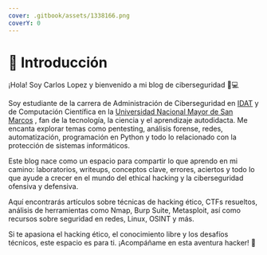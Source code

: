 ```yaml
---
cover: .gitbook/assets/1338166.png
coverY: 0
---
```


# 👋 Introducción

¡Hola! Soy Carlos Lopez y bienvenido a mi blog de ciberseguridad 🧠💻

Soy estudiante de la carrera de Administración de Ciberseguridad en [IDAT](https://www.idat.edu.pe/) y de Computación Científica en la [Universidad Nacional Mayor de San Marcos](https://www.unmsm.edu.pe/) , fan de la tecnología, la ciencia y el aprendizaje autodidacta. Me encanta explorar temas como pentesting, análisis forense, redes, automatización, programación en Python y todo lo relacionado con la protección de sistemas informáticos.

Este blog nace como un espacio para compartir lo que aprendo en mi camino: laboratorios, writeups, conceptos clave, errores, aciertos y todo lo que ayude a crecer en el mundo del ethical hacking y la ciberseguridad ofensiva y defensiva.

Aquí encontrarás artículos sobre técnicas de hacking ético, CTFs resueltos, análisis de herramientas como Nmap, Burp Suite, Metasploit, así como recursos sobre seguridad en redes, Linux, OSINT y más.

Si te apasiona el hacking ético, el conocimiento libre y los desafíos técnicos, este espacio es para ti. ¡Acompáñame en esta aventura hacker! 🚀
